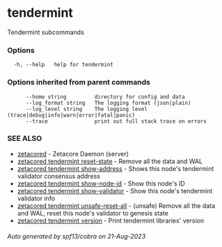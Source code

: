 # tendermint

Tendermint subcommands

### Options

```
  -h, --help   help for tendermint
```

### Options inherited from parent commands

```
      --home string         directory for config and data 
      --log_format string   The logging format (json|plain) 
      --log_level string    The logging level (trace|debug|info|warn|error|fatal|panic) 
      --trace               print out full stack trace on errors
```

### SEE ALSO

* [zetacored](zetacored.md)	 - Zetacore Daemon (server)
* [zetacored tendermint reset-state](zetacored_tendermint_reset-state.md)	 - Remove all the data and WAL
* [zetacored tendermint show-address](zetacored_tendermint_show-address.md)	 - Shows this node's tendermint validator consensus address
* [zetacored tendermint show-node-id](zetacored_tendermint_show-node-id.md)	 - Show this node's ID
* [zetacored tendermint show-validator](zetacored_tendermint_show-validator.md)	 - Show this node's tendermint validator info
* [zetacored tendermint unsafe-reset-all](zetacored_tendermint_unsafe-reset-all.md)	 - (unsafe) Remove all the data and WAL, reset this node's validator to genesis state
* [zetacored tendermint version](zetacored_tendermint_version.md)	 - Print tendermint libraries' version

###### Auto generated by spf13/cobra on 21-Aug-2023

